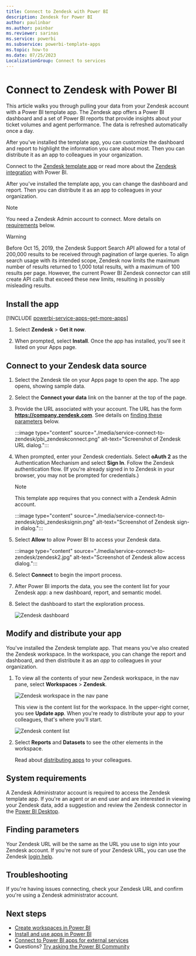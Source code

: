 ```yaml
---
title: Connect to Zendesk with Power BI
description: Zendesk for Power BI
author: paulinbar
ms.author: painbar
ms.reviewer: sarinas
ms.service: powerbi
ms.subservice: powerbi-template-apps
ms.topic: how-to
ms.date: 07/25/2023
LocalizationGroup: Connect to services
---
```

# Connect to Zendesk with Power BI

This article walks you through pulling your data from your Zendesk account with a Power BI template app. The Zendesk app offers a Power BI dashboard and a set of Power BI reports that provide insights about your ticket volumes and agent performance. The data is refreshed automatically once a day. 

After you've installed the template app, you can customize the dashboard and report to highlight the information you care about most. Then you can distribute it as an app to colleagues in your organization.

Connect to the [Zendesk template app](https://app.powerbi.com/groups/me/getapps/services/pbi-contentpacks.pbiapps-zendesk) or read more about the [Zendesk integration](https://powerbi.microsoft.com/integrations/zendesk) with Power BI.

After you've installed the template app, you can change the dashboard and report. Then you can distribute it as an app to colleagues in your organization.

>[!NOTE]
>You need a Zendesk Admin account to connect. More details on [requirements](#system-requirements) below.

>[!WARNING]
>Before Oct 15, 2019, the Zendesk Support Search API allowed for a total of 200,000 results to be received through pagination of large queries. To align search usage with its intended scope, Zendesk now limits the maximum number of results returned to 1,000 total results, with a maximum of 100 results per page. However, the current Power BI Zendesk connector can still create API calls that exceed these new limits, resulting in possibly misleading results.

## Install the app

[!INCLUDE [powerbi-service-apps-get-more-apps](../includes/powerbi-service-apps-get-more-apps.md)]

1. Select **Zendesk** \> **Get it now**.

1. When prompted, select **Install**. Once the app has installed, you'll see it listed on your Apps page.

## Connect to your Zendesk data source

1. Select the Zendesk tile on your Apps page to open the app. The app opens, showing sample data.

1. Select the **Connect your data** link on the banner at the top of the page.

1. Provide the URL associated with your account. The URL has the form **https://company.zendesk.com**. See details on [finding these parameters](#finding-parameters) below.
   
   :::image type="content" source="./media/service-connect-to-zendesk/pbi_zendeskconnect.png" alt-text="Screenshot of Zendesk URL dialog.":::

1. When prompted, enter your Zendesk credentials.  Select **oAuth 2** as the Authentication Mechanism and select **Sign In**. Follow the Zendesk authentication flow. (If you're already signed in to Zendesk in your browser, you may not be prompted for credentials.)
   
   > [!NOTE]
   > This template app requires that you connect with a Zendesk Admin account. 
   > 
   
   :::image type="content" source="./media/service-connect-to-zendesk/pbi_zendesksignin.png" alt-text="Screenshot of Zendesk sign-in dialog.":::

1. Select **Allow** to allow Power BI to access your Zendesk data.
   
   :::image type="content" source="./media/service-connect-to-zendesk/zendesk2.jpg" alt-text="Screenshot of Zendesk allow access dialog.":::

1. Select **Connect** to begin the import process. 

1. After Power BI imports the data, you see the content list for your Zendesk app: a new dashboard, report, and semantic model.

1. Select the dashboard to start the exploration process.

    ![Zendesk dashboard](media/service-connect-to-zendesk/power-bi-zendesk-dashboard.png)
   
## Modify and distribute your app

You've installed the Zendesk template app. That means you've also created the Zendesk workspace. In the workspace, you can change the report and dashboard, and then distribute it as an *app* to colleagues in your organization. 

1. To view all the contents of your new Zendesk workspace, in the nav pane, select **Workspaces** > **Zendesk**. 

    ![Zendesk workspace in the nav pane](media/service-connect-to-zendesk/power-bi-zendesk-workspace-left-nav.png)

    This view is the content list for the workspace. In the upper-right corner, you see **Update app**. When you're ready to distribute your app to your colleagues, that's where you'll start. 

    ![Zendesk content list](media/service-connect-to-zendesk/power-bi-zendesk-content-list.png)

2. Select **Reports** and **Datasets** to see the other elements in the workspace.

    Read about [distributing apps](../collaborate-share/service-create-distribute-apps.md) to your colleagues.

## System requirements
A Zendesk Administrator account is required to access the Zendesk template app. If you're an agent or an end user and are interested in viewing your Zendesk data, add a suggestion and review the Zendesk connector in the [Power BI Desktop](desktop-connect-to-data.md).

## Finding parameters
Your Zendesk URL will be the same as the URL you use to sign into your Zendesk account. If you're not sure of your Zendesk URL, you can use the Zendesk [login help](https://www.zendesk.com/login/).

## Troubleshooting
If you're having issues connecting, check your Zendesk URL and confirm you're using a Zendesk administrator account.

## Next steps

* [Create workspaces in Power BI](../collaborate-share/service-create-the-new-workspaces.md)
* [Install and use apps in Power BI](../consumer/end-user-apps.md)
* [Connect to Power BI apps for external services](service-connect-to-services.md)
* Questions? [Try asking the Power BI Community](https://community.powerbi.com/)
